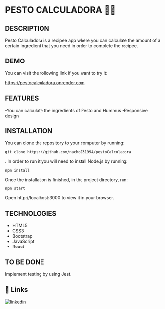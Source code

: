 # PESTO CALCULADORA 🧑‍🍳

## DESCRIPTION

Pesto Calculadora is a recipee app where you can calculate the amount of a certain ingredient that you need in order to complete the recipee.

## DEMO

You can visit the following link if you want to try it:

https://pestocalculadora.onrender.com

## FEATURES

-You can calculate the ingredients of Pesto and Hummus
-Responsive design

## INSTALLATION

You can clone the repository to your computer by running:

```
git clone https://github.com/nacho131994/pestoCalculadora

```

. In order to run it you will need to install Node.js by running:

```
npm install
```

Once the installation is finished, in the project directory, run:

```
npm start
```

Open http://localhost:3000 to view it in your browser.

## TECHNOLOGIES

- HTML5
- CSS3
- Bootstrap
- JavaScript
- React

## TO BE DONE

Implement testing by using Jest.

## 🔗 Links

[![linkedin](https://img.shields.io/badge/linkedin-0A66C2?style=for-the-badge&logo=linkedin&logoColor=white)](https://www.linkedin.com/in/ignaciomunozmunoz/)

